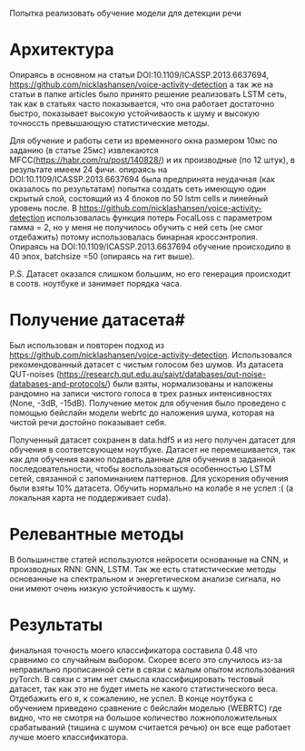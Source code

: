 Попытка реализовать обучение модели для детекции речи
# Архитектура #
Опираясь в основном на статьи DOI:10.1109/ICASSP.2013.6637694, https://github.com/nicklashansen/voice-activity-detection а так же на статьи в папке articles было принято решение реализовать LSTM сеть, так как в статьях часто показывается, что она работает достаточно быстро, показывает высокую устойчиваость к шуму и высокую точноссть превышающую статистические методы.

Для обучение и работы сети из временного окна размером 10мс по заданию (в статье 25мс) извлекаются MFCC(https://habr.com/ru/post/140828/) и их производные (по 12 штук), в результате имеем 24 фичи. опираясь на DOI:10.1109/ICASSP.2013.6637694 была предпринята неудачная (как оказалось по результатам) попытка создать сеть имеющую один скрытый слой, состоящий из 4 блоков по 50 lstm cells и линейный уровень после. В https://github.com/nicklashansen/voice-activity-detection использовалась функция потерь FocalLoss с параметром гамма = 2, но у меня не получилось обучить с ней сеть (не смог отдебажить) потому использовалась бинарная кроссэнтропия. Опираясь на DOI:10.1109/ICASSP.2013.6637694 обучение происходило в 40 эпох, batchsize =50 (опираясь на гит выше). 

P.S. Датасет оказался слишком большим, но его генерация происходит в соотв. ноутбуке и занимает порядка часа.

# Получение датасета#

Был использован и повторен подход из  https://github.com/nicklashansen/voice-activity-detection. Использовался рекомендованный датасет с чистым голосом без шумов. Из датасета QUT-noises (https://research.qut.edu.au/saivt/databases/qut-noise-databases-and-protocols/) были взяты, нормализованы и наложены рандомно на записи чистого голоса в трех разных интенсивностях (None, -3dB, -15dB). Получение меток для обучения было проведено с помощью бейслайн модели webrtc до наложения шума, которая на чистой речи достойно показывает себя.

Полученный датасет сохранен в data.hdf5 и из него получен датасет для обучения в соответсвующем ноутбуке. Датасет не перемешивается, так как для обучения важно подавать данные для обучения в заданной последовательности, чтобы воспользоваться особенностью LSTM сетей, связанной с запоминанием паттернов. Для ускорения обучения были взяты 10% датасета. Обучить нормально на колабе я не успел :( (а локальная карта не поддерживает cuda).

# Релевантные методы #

В большинстве статей используются нейросети основанные на CNN, и производных RNN: GNN, LSTM. Так же есть статистические методы основанные на спектральном и энергетическом анализе сигнала, но они имеют очень низкую устойчивость к шуму.

# Результаты #

финальная точность моего классификатора составила 0.48 что сравнимо со случайным выбором. Скорее всего это случилось из-за неправильно прописанной сети в связи с малым опытом использования pyTorch. В связи с этим нет смысла классифицировать тестовый датасет, так как это не будет иметь не какого статистического веса. Отдебажить его я, к сожалению, не успел. В конце ноутбука с обучением приведено сравнение с бейслайн моделью (WEBRTC) где видно, что не смотря на большое количество ложноположительных срабатываний (тишина с шумом считается речью) он все еще работает лучше моего классификатора.
